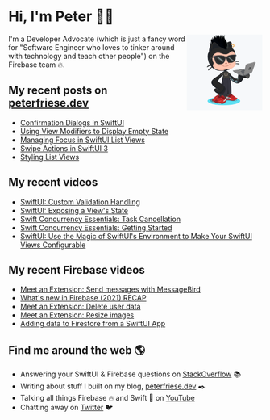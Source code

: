 # Hi, I'm Peter 👋🏼
<img align="right" width="150" height="150" src="https://github.com/peterfriese/peterfriese/blob/master/octopeter/peterfriese-octocat-with-computer.png?raw=true">

I'm a Developer Advocate (which is just a fancy word for "Software Engineer who loves to tinker around with technology and teach other people") on the Firebase team 🔥.

## My recent posts on [peterfriese.dev](https://peterfriese.dev/)
<!-- BLOG-POST-LIST:START -->
- [Confirmation Dialogs in SwiftUI](https://peterfriese.dev/swiftui-confirmation-dialogs/)
- [Using View Modifiers to Display Empty State](https://peterfriese.dev/swiftui-empty-state/)
- [Managing Focus in SwiftUI List Views](https://peterfriese.dev/swiftui-list-focus/)
- [Swipe Actions in SwiftUI 3](https://peterfriese.dev/swiftui-listview-part4/)
- [Styling List Views](https://peterfriese.dev/swiftui-listview-part3/)
<!-- BLOG-POST-LIST:END -->

## My recent videos
<!-- YOUTUBE-ALL:START -->
- [SwiftUI: Custom Validation Handling](https://www.youtube.com/watch?v=kl7LgoBuphM)
- [SwiftUI: Exposing a View&#39;s State](https://www.youtube.com/watch?v=eYrirXFLuZ8)
- [Swift Concurrency Essentials: Task Cancellation](https://www.youtube.com/watch?v=KdHd4rwK_oc)
- [Swift Concurrency Essentials: Getting Started](https://www.youtube.com/watch?v=pvtWLmSRimk)
- [SwiftUI: Use the Magic of SwiftUI&#39;s Environment to Make Your SwiftUI Views Configurable](https://www.youtube.com/watch?v=KKxCWs-BorE)
<!-- YOUTUBE-ALL:END -->

## My recent Firebase videos
<!-- YOUTUBE-FIREBASE:START -->
- [Meet an Extension: Send messages with MessageBird](https://www.youtube.com/watch?v=VhV0j4XytoQ)
- [What&#39;s new in Firebase &lpar;2021&rpar; RECAP](https://www.youtube.com/watch?v=ONrGwKaYcfo)
- [Meet an Extension: Delete user data](https://www.youtube.com/watch?v=664ep0WOgo8)
- [Meet an Extension: Resize images](https://www.youtube.com/watch?v=SmJk3HC7K1M)
- [Adding data to Firestore from a SwiftUI App](https://www.youtube.com/watch?v=imTjGvSjBEw)
<!-- YOUTUBE-FIREBASE:END -->


## Find me around the web 🌎

- Answering your SwiftUI & Firebase questions on [StackOverflow](https://stackoverflow.com/users/281221/peter-friese) 📚
- Writing about stuff I built on my blog, [peterfriese.dev](https://peterfriese.dev/) ✒️
- Talking all things Firebase 🔥 and Swift 🍏 on [YouTube](https://www.youtube.com/channel/UCUr1KzSE1ubrYhTVriuiNRQ)
- Chatting away on [Twitter](https://twitter.com/peterfriese) 🐦
